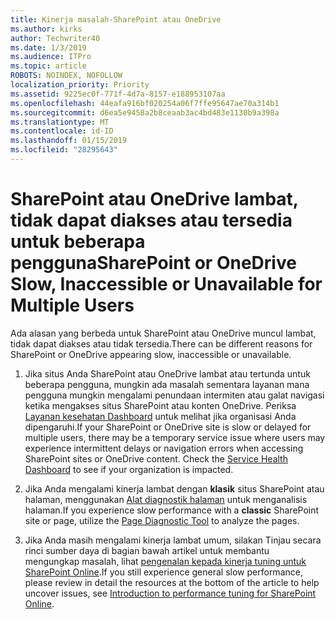 ```yaml
---
title: Kinerja masalah-SharePoint atau OneDrive
ms.author: kirks
author: Techwriter40
ms.date: 1/3/2019
ms.audience: ITPro
ms.topic: article
ROBOTS: NOINDEX, NOFOLLOW
localization_priority: Priority
ms.assetid: 9225ec0f-771f-4d7a-8157-e188953107aa
ms.openlocfilehash: 44eafa916bf020254a06f7ffe95647ae70a314b1
ms.sourcegitcommit: d6ea5e9458a2b8ceaab3ac4bd483e1130b9a398a
ms.translationtype: MT
ms.contentlocale: id-ID
ms.lasthandoff: 01/15/2019
ms.locfileid: "28295643"
---
```

# <a name="sharepoint-or-onedrive-slow-inaccessible-or-unavailable-for-multiple-users"></a><span data-ttu-id="7d846-102">SharePoint atau OneDrive lambat, tidak dapat diakses atau tersedia untuk beberapa pengguna</span><span class="sxs-lookup"><span data-stu-id="7d846-102">SharePoint or OneDrive Slow, Inaccessible or Unavailable for Multiple Users</span></span>

<span data-ttu-id="7d846-103">Ada alasan yang berbeda untuk SharePoint atau OneDrive muncul lambat, tidak dapat diakses atau tidak tersedia.</span><span class="sxs-lookup"><span data-stu-id="7d846-103">There can be different reasons for SharePoint or OneDrive appearing slow, inaccessible or unavailable.</span></span> 
  
1. <span data-ttu-id="7d846-p101">Jika situs Anda SharePoint atau OneDrive lambat atau tertunda untuk beberapa pengguna, mungkin ada masalah sementara layanan mana pengguna mungkin mengalami penundaan intermiten atau galat navigasi ketika mengakses situs SharePoint atau konten OneDrive. Periksa [Layanan kesehatan Dashboard](https://admin.microsoft.com/AdminPortal/Home#/servicehealth) untuk melihat jika organisasi Anda dipengaruhi.</span><span class="sxs-lookup"><span data-stu-id="7d846-p101">If your SharePoint or OneDrive site is slow or delayed for multiple users, there may be a temporary service issue where users may experience intermittent delays or navigation errors when accessing SharePoint sites or OneDrive content. Check the [Service Health Dashboard](https://admin.microsoft.com/AdminPortal/Home#/servicehealth) to see if your organization is impacted.</span></span> 
  
2. <span data-ttu-id="7d846-106">Jika Anda mengalami kinerja lambat dengan **klasik** situs SharePoint atau halaman, menggunakan [Alat diagnostik halaman](https://aka.ms/perftool) untuk menganalisis halaman.</span><span class="sxs-lookup"><span data-stu-id="7d846-106">If you experience slow performance with a **classic** SharePoint site or page, utilize the [Page Diagnostic Tool](https://aka.ms/perftool) to analyze the pages.</span></span> 
  
3. <span data-ttu-id="7d846-107">Jika Anda masih mengalami kinerja lambat umum, silakan Tinjau secara rinci sumber daya di bagian bawah artikel untuk membantu mengungkap masalah, lihat [pengenalan kepada kinerja tuning untuk SharePoint Online](https://go.microsoft.com/fwlink/?linkid=2024334).</span><span class="sxs-lookup"><span data-stu-id="7d846-107">If you still experience general slow performance, please review in detail the resources at the bottom of the article to help uncover issues, see [Introduction to performance tuning for SharePoint Online](https://go.microsoft.com/fwlink/?linkid=2024334).</span></span>
  

